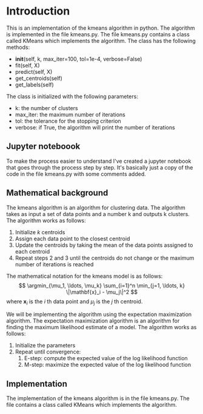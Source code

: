 # Introduction
This is an implementation of the kmeans algorithm in python. The algorithm is implemented in the file kmeans.py. The file kmeans.py contains a class called KMeans which implements the algorithm. The class has the following methods:
* __init__(self, k, max_iter=100, tol=1e-4, verbose=False)
* fit(self, X)
* predict(self, X)
* get_centroids(self)
* get_labels(self)

The class is initialized with the following parameters:
* k: the number of clusters
* max_iter: the maximum number of iterations
* tol: the tolerance for the stopping criterion
* verbose: if True, the algorithm will print the number of iterations

## Jupyter noteboook
To make the process easier to understand I've created a jupyter notebook that goes through the process step by step. It's basically just a copy of the code in the file kmeans.py with some comments added.

## Mathematical background
The kmeans algorithm is an algorithm for clustering data. The algorithm takes as input a set of data points and a number k and outputs k clusters. The algorithm works as follows:
1. Initialize _k_ centroids
2. Assign each data point to the closest centroid
3. Update the centroids by taking the mean of the data points assigned to each centroid
4. Repeat steps 2 and 3 until the centroids do not change or the maximum number of iterations is reached

The mathematical notation for the kmeans model is as follows:
$$
\argmin_{\mu_1, \ldots, \mu_k} \sum_{i=1}^n \min_{j=1, \ldots, k} \|\mathbf{x}_i - \mu_j\|^2
$$
where $\mathbf{x}_i$ is the $i$ th data point and $\mu_j$ is the $j$ th centroid.

We will be implementing the algorithm using the expectation maximization algorithm. The expectation maximization algorithm is an algorithm for finding the maximum likelihood estimate of a model. The algorithm works as follows:
1. Initialize the parameters
2. Repeat until convergence:
    1. E-step: compute the expected value of the log likelihood function
    2. M-step: maximize the expected value of the log likelihood function


## Implementation
The implementation of the kmeans algorithm is in the file kmeans.py. The file contains a class called KMeans which implements the algorithm.